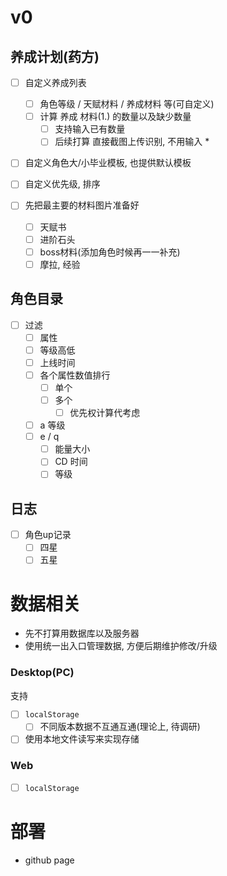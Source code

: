 # v0

## 养成计划(药方)

- [ ] 自定义养成列表
  - [ ] 角色等级 / 天赋材料 / 养成材料 等(可自定义)
  - [ ] 计算 养成 材料(1.) 的数量以及缺少数量
    - [ ] 支持输入已有数量
    - [ ] 后续打算 直接截图上传识别, 不用输入 *
- [ ] 自定义角色大/小毕业模板, 也提供默认模板
- [ ] 自定义优先级, 排序

- [ ] 先把最主要的材料图片准备好
  - [ ] 天赋书
  - [ ] 进阶石头
  - [ ] boss材料(添加角色时候再一一补充)
  - [ ] 摩拉, 经验

## 角色目录

- [ ] 过滤
  - [ ] 属性
  - [ ] 等级高低
  - [ ] 上线时间
  - [ ] 各个属性数值排行
    - [ ] 单个
    - [ ] 多个
      - [ ] 优先权计算代考虑
  - [ ] a 等级
  - [ ] e / q
    - [ ] 能量大小
    - [ ] CD 时间
    - [ ] 等级

## 日志

- [ ] 角色up记录
  - [ ] 四星
  - [ ] 五星

# 数据相关

- 先不打算用数据库以及服务器
- 使用统一出入口管理数据, 方便后期维护修改/升级

### Desktop(PC)

支持

- [ ] `localStorage`
  - [ ] 不同版本数据不互通互通(理论上, 待调研)
- [ ] 使用本地文件读写来实现存储

### Web

- [ ] `localStorage`

# 部署

- github page
